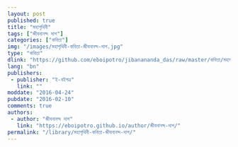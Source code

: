 ```yaml
---
layout: post
published: true
title: "মহাপৃথিবী"
tags: ["জীবনানন্দ দাশ"]
categories: ["কবিতা"]
img: "/images/মহাপৃথিবী-কবিতা-জীবনানন্দ-দাশ.jpg"
type: "কবিতা"
dlink: "https://github.com/eboipotro/jibanananda_das/raw/master/কবিতা/মহাপৃথিবী.epub"
lang: "bn"
publishers: 
 - publisher: "ই-বইপত্র"
   link: ""
moddate: "2016-04-24"
pubdate: "2016-02-10"
comments: true
authors: 
 - author: "জীবনানন্দ দাশ"
   link: "https://eboipotro.github.io/author/জীবনানন্দ-দাশ/"
permalink: "/library/মহাপৃথিবী-কবিতা-জীবনানন্দ-দাশ/"
---
```

